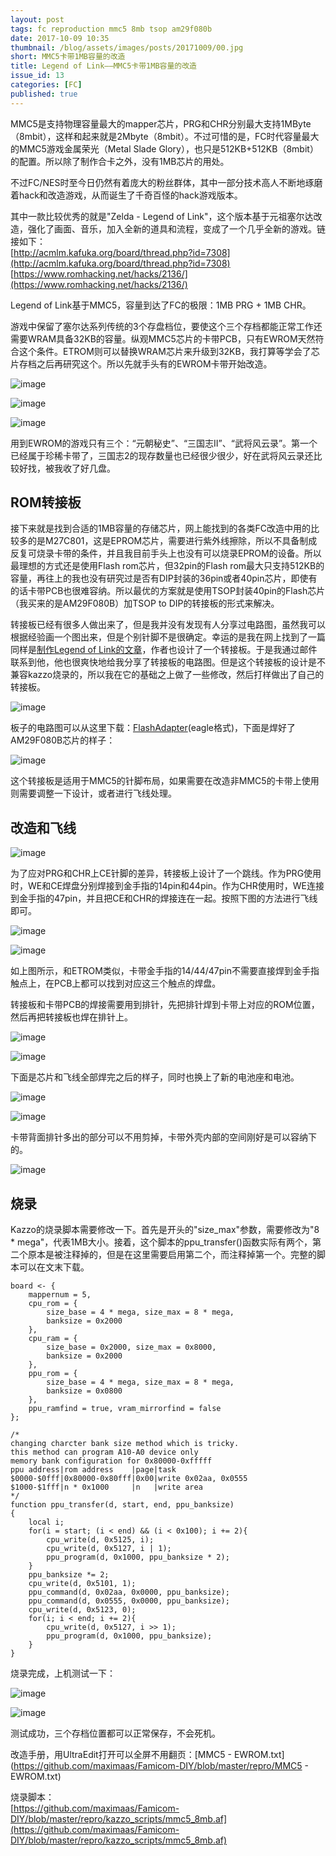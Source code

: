 ```yaml
---
layout: post
tags: fc reproduction mmc5 8mb tsop am29f080b
date: 2017-10-09 10:35
thumbnail: /blog/assets/images/posts/20171009/00.jpg
short: MMC5卡带1MB容量的改造
title: Legend of Link——MMC5卡带1MB容量的改造
issue_id: 13
categories: [FC]
published: true
---
```


MMC5是支持物理容量最大的mapper芯片，PRG和CHR分别最大支持1MByte（8mbit），这样和起来就是2Mbyte（8mbit）。不过可惜的是，FC时代容量最大的MMC5游戏金属荣光（Metal Slade Glory），也只是512KB+512KB（8mbit）的配置。所以除了制作合卡之外，没有1MB芯片的用处。

不过FC/NES时至今日仍然有着庞大的粉丝群体，其中一部分技术高人不断地琢磨着hack和改造游戏，从而诞生了千奇百怪的hack游戏版本。

其中一款比较优秀的就是"Zelda - Legend of Link"，这个版本基于元祖塞尔达改造，强化了画面、音乐，加入全新的道具和流程，变成了一个几乎全新的游戏。链接如下：<br/>
[http://acmlm.kafuka.org/board/thread.php?id=7308](http://acmlm.kafuka.org/board/thread.php?id=7308)<br/>
[https://www.romhacking.net/hacks/2136/](https://www.romhacking.net/hacks/2136/)

<!--more-->

Legend of Link基于MMC5，容量到达了FC的极限：1MB PRG + 1MB CHR。

游戏中保留了塞尔达系列传统的3个存盘档位，要使这个三个存档都能正常工作还需要WRAM具备32KB的容量。纵观MMC5芯片的卡带PCB，只有EWROM天然符合这个条件。ETROM则可以替换WRAM芯片来升级到32KB，我打算等学会了芯片存档之后再研究这个。所以先就手头有的EWROM卡带开始改造。

![image](/blog/assets/images/posts/20171009/01.jpg)

![image](/blog/assets/images/posts/20171009/02.jpg)

![image](/blog/assets/images/posts/20171009/03.jpg)

用到EWROM的游戏只有三个：“元朝秘史”、“三国志II”、“武将风云录”。第一个已经属于珍稀卡带了，三国志2的现存数量也已经很少很少，好在武将风云录还比较好找，被我收了好几盘。

## ROM转接板
接下来就是找到合适的1MB容量的存储芯片，网上能找到的各类FC改造中用的比较多的是M27C801，这是EPROM芯片，需要进行紫外线擦除，所以不具备制成反复可烧录卡带的条件，并且我目前手头上也没有可以烧录EPROM的设备。所以最理想的方式还是使用Flash rom芯片，但32pin的Flash rom最大只支持512KB的容量，再往上的我也没有研究过是否有DIP封装的36pin或者40pin芯片，即使有的话卡带PCB也很难容纳。所以最优的方案就是使用TSOP封装40pin的Flash芯片（我买来的是AM29F080B）加TSOP to DIP的转接板的形式来解决。

转接板已经有很多人做出来了，但是我并没有发现有人分享过电路图，虽然我可以根据经验画一个图出来，但是个别针脚不是很确定。幸运的是我在网上找到了一篇同样是[制作Legend of Link的文章](https://jensma.de/?p=232&lang=en)，作者也设计了一个转接板。于是我通过邮件联系到他，他也很爽快地给我分享了转接板的电路图。但是这个转接板的设计是不兼容kazzo烧录的，所以我在它的基础之上做了一些修改，然后打样做出了自己的转接板。

![image](/blog/assets/images/posts/20171009/04.jpg)

板子的电路图可以从这里下载：[FlashAdapter](https://github.com/maximaas/Famicom-DIY/blob/master/repro/schematics/FlashAdapter)(eagle格式)，下面是焊好了AM29F080B芯片的样子：

![image](/blog/assets/images/posts/20171009/05.jpg)

这个转接板是适用于MMC5的针脚布局，如果需要在改造非MMC5的卡带上使用则需要调整一下设计，或者进行飞线处理。

## 改造和飞线

![image](/blog/assets/images/posts/20171009/06.png)

为了应对PRG和CHR上CE针脚的差异，转接板上设计了一个跳线。作为PRG使用时，WE和CE焊盘分别焊接到金手指的14pin和44pin。作为CHR使用时，WE连接到金手指的47pin，并且把CE和CHR的焊接连在一起。按照下图的方法进行飞线即可。

![image](/blog/assets/images/posts/20171009/07.png)

![image](/blog/assets/images/posts/20171009/08.jpg)

如上图所示，和ETROM类似，卡带金手指的14/44/47pin不需要直接焊到金手指触点上，在PCB上都可以找到对应这三个触点的焊盘。

转接板和卡带PCB的焊接需要用到排针，先把排针焊到卡带上对应的ROM位置，然后再把转接板也焊在排针上。

![image](/blog/assets/images/posts/20171009/09.jpg)

![image](/blog/assets/images/posts/20171009/10.jpg)

下面是芯片和飞线全部焊完之后的样子，同时也换上了新的电池座和电池。

![image](/blog/assets/images/posts/20171009/11.jpg)

![image](/blog/assets/images/posts/20171009/12.jpg)

卡带背面排针多出的部分可以不用剪掉，卡带外壳内部的空间刚好是可以容纳下的。

![image](/blog/assets/images/posts/20171009/13.jpg)

## 烧录
Kazzo的烧录脚本需要修改一下。首先是开头的"size_max"参数，需要修改为"8 * mega"，代表1MB大小。接着，这个脚本的ppu_transfer()函数实际有两个，第二个原本是被注释掉的，但是在这里需要启用第二个，而注释掉第一个。完整的脚本可以在文末下载。

```
board <- {
	mappernum = 5,
	cpu_rom = {
		size_base = 4 * mega, size_max = 8 * mega,
		banksize = 0x2000
	},
	cpu_ram = {
		size_base = 0x2000, size_max = 0x8000,
		banksize = 0x2000
	},
	ppu_rom = {
		size_base = 4 * mega, size_max = 8 * mega,
		banksize = 0x0800
	},
	ppu_ramfind = true, vram_mirrorfind = false
};
```

```
/*
changing charcter bank size method which is tricky.
this method can program A10-A0 device only
memory bank configuration for 0x80000-0xfffff
ppu address|rom address    |page|task
$0000-$0fff|0x80000-0x80fff|0x00|write 0x02aa, 0x0555
$1000-$1fff|n * 0x1000     |n   |write area
*/
function ppu_transfer(d, start, end, ppu_banksize)
{
	local i;
	for(i = start; (i < end) && (i < 0x100); i += 2){
		cpu_write(d, 0x5125, i);
		cpu_write(d, 0x5127, i | 1);
		ppu_program(d, 0x1000, ppu_banksize * 2);
	}
	ppu_banksize *= 2;
	cpu_write(d, 0x5101, 1);
	ppu_command(d, 0x02aa, 0x0000, ppu_banksize);
	ppu_command(d, 0x0555, 0x0000, ppu_banksize);
	cpu_write(d, 0x5123, 0);
	for(i; i < end; i += 2){
		cpu_write(d, 0x5127, i >> 1);
		ppu_program(d, 0x1000, ppu_banksize);
	}
}
```

烧录完成，上机测试一下：

![image](/blog/assets/images/posts/20171009/14.jpg)

![image](/blog/assets/images/posts/20171009/15.jpg)

测试成功，三个存档位置都可以正常保存，不会死机。


改造手册，用UltraEdit打开可以全屏不用翻页：[MMC5 - EWROM.txt](https://github.com/maximaas/Famicom-DIY/blob/master/repro/MMC5 - EWROM.txt)

烧录脚本：<br/>
[https://github.com/maximaas/Famicom-DIY/blob/master/repro/kazzo_scripts/mmc5_8mb.af](https://github.com/maximaas/Famicom-DIY/blob/master/repro/kazzo_scripts/mmc5_8mb.af)
